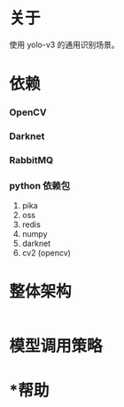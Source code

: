 # 关于
使用 yolo-v3 的通用识别场景。

# 依赖

### OpenCV

### Darknet

### RabbitMQ


### python 依赖包
1. pika
2. oss
3. redis
4. numpy
5. darknet
6. cv2 (opencv)


# 整体架构
```

```

# 模型调用策略


# *帮助
